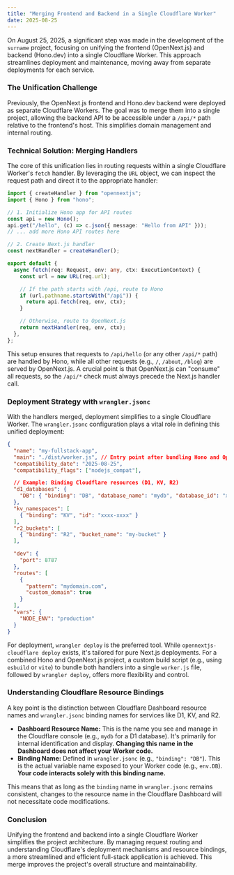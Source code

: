 ```yaml
---
title: "Merging Frontend and Backend in a Single Cloudflare Worker"
date: 2025-08-25
---
```


On August 25, 2025, a significant step was made in the development of the `surname` project, focusing on unifying the frontend (OpenNext.js) and backend (Hono.dev) into a single Cloudflare Worker. This approach streamlines deployment and maintenance, moving away from separate deployments for each service.

### The Unification Challenge

Previously, the OpenNext.js frontend and Hono.dev backend were deployed as separate Cloudflare Workers. The goal was to merge them into a single project, allowing the backend API to be accessible under a `/api/*` path relative to the frontend's host. This simplifies domain management and internal routing.

### Technical Solution: Merging Handlers

The core of this unification lies in routing requests within a single Cloudflare Worker's `fetch` handler. By leveraging the `URL` object, we can inspect the request path and direct it to the appropriate handler:

```typescript
import { createHandler } from "opennextjs";
import { Hono } from "hono";

// 1. Initialize Hono app for API routes
const api = new Hono();
api.get("/hello", (c) => c.json({ message: "Hello from API" }));
// ... add more Hono API routes here

// 2. Create Next.js handler
const nextHandler = createHandler();

export default {
  async fetch(req: Request, env: any, ctx: ExecutionContext) {
    const url = new URL(req.url);

    // If the path starts with /api, route to Hono
    if (url.pathname.startsWith("/api")) {
      return api.fetch(req, env, ctx);
    }

    // Otherwise, route to OpenNext.js
    return nextHandler(req, env, ctx);
  },
};
```

This setup ensures that requests to `/api/hello` (or any other `/api/*` path) are handled by Hono, while all other requests (e.g., `/`, `/about`, `/blog`) are served by OpenNext.js. A crucial point is that OpenNext.js can "consume" all requests, so the `/api/*` check must always precede the Next.js handler call.

### Deployment Strategy with `wrangler.jsonc`

With the handlers merged, deployment simplifies to a single Cloudflare Worker. The `wrangler.jsonc` configuration plays a vital role in defining this unified deployment:

```json
{
  "name": "my-fullstack-app",
  "main": "./dist/worker.js", // Entry point after bundling Hono and OpenNext.js
  "compatibility_date": "2025-08-25",
  "compatibility_flags": ["nodejs_compat"],

  // Example: Binding Cloudflare resources (D1, KV, R2)
  "d1_databases": {
    "DB": { "binding": "DB", "database_name": "mydb", "database_id": "xxxx-xxxx" }
  },
  "kv_namespaces": [
    { "binding": "KV", "id": "xxxx-xxxx" }
  ],
  "r2_buckets": [
    { "binding": "R2", "bucket_name": "my-bucket" }
  ],

  "dev": {
    "port": 8787
  },
  "routes": [
    {
      "pattern": "mydomain.com",
      "custom_domain": true
    }
  ],
  "vars": {
    "NODE_ENV": "production"
  }
}
```

For deployment, `wrangler deploy` is the preferred tool. While `opennextjs-cloudflare deploy` exists, it's tailored for pure Next.js deployments. For a combined Hono and OpenNext.js project, a custom build script (e.g., using `esbuild` or `vite`) to bundle both handlers into a single `worker.js` file, followed by `wrangler deploy`, offers more flexibility and control.

### Understanding Cloudflare Resource Bindings

A key point is the distinction between Cloudflare Dashboard resource names and `wrangler.jsonc` binding names for services like D1, KV, and R2.

*   **Dashboard Resource Name:** This is the name you see and manage in the Cloudflare console (e.g., `mydb` for a D1 database). It's primarily for internal identification and display. **Changing this name in the Dashboard does not affect your Worker code.**
*   **Binding Name:** Defined in `wrangler.jsonc` (e.g., `"binding": "DB"`). This is the actual variable name exposed to your Worker code (e.g., `env.DB`). **Your code interacts solely with this binding name.**

This means that as long as the `binding` name in `wrangler.jsonc` remains consistent, changes to the resource name in the Cloudflare Dashboard will not necessitate code modifications.

### Conclusion

Unifying the frontend and backend into a single Cloudflare Worker simplifies the project architecture. By managing request routing and understanding Cloudflare's deployment mechanisms and resource bindings, a more streamlined and efficient full-stack application is achieved. This merge improves the project's overall structure and maintainability.
